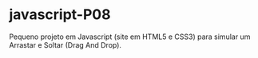 # javascript-P08
 Pequeno projeto em Javascript (site em HTML5 e CSS3) para simular um Arrastar e Soltar (Drag And Drop).
